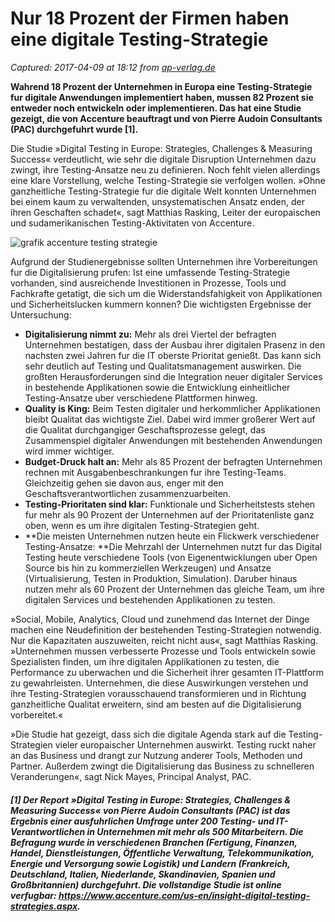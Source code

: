 # Nur 18 Prozent der Firmen haben eine digitale Testing-Strategie

_Captured: 2017-04-09 at 18:12 from [ap-verlag.de](http://ap-verlag.de/nur-18-prozent-der-firmen-haben-eine-digitale-testing-strategie/15516/)_

**Wahrend 18 Prozent der Unternehmen in Europa eine Testing-Strategie fur digitale Anwendungen implementiert haben, mussen 82 Prozent sie entweder noch entwickeln oder implementieren. Das hat eine Studie gezeigt, die von Accenture beauftragt und von Pierre Audoin Consultants (PAC) durchgefuhrt wurde [1].**

Die Studie »Digital Testing in Europe: Strategies, Challenges & Measuring Success« verdeutlicht, wie sehr die digitale Disruption Unternehmen dazu zwingt, ihre Testing-Ansatze neu zu definieren. Noch fehlt vielen allerdings eine klare Vorstellung, welche Testing-Strategie sie verfolgen wollen. »Ohne ganzheitliche Testing-Strategie fur die digitale Welt konnten Unternehmen bei einem kaum zu verwaltenden, unsystematischen Ansatz enden, der ihren Geschaften schadet«, sagt Matthias Rasking, Leiter der europaischen und sudamerikanischen Testing-Aktivitaten von Accenture.

![grafik accenture testing strategie](http://ap-verlag.de/clickandbuilds/WordPress/MyCMS4/wp-content/uploads/2015/11/grafik-accenture-testing-strategie.jpg)

Aufgrund der Studienergebnisse sollten Unternehmen ihre Vorbereitungen fur die Digitalisierung prufen: Ist eine umfassende Testing-Strategie vorhanden, sind ausreichende Investitionen in Prozesse, Tools und Fachkrafte getatigt, die sich um die Widerstandsfahigkeit von Applikationen und Sicherheitslucken kummern konnen? Die wichtigsten Ergebnisse der Untersuchung:

  * **Digitalisierung nimmt zu:** Mehr als drei Viertel der befragten Unternehmen bestatigen, dass der Ausbau ihrer digitalen Prasenz in den nachsten zwei Jahren fur die IT oberste Prioritat genießt. Das kann sich sehr deutlich auf Testing und Qualitatsmanagement auswirken. Die großten Herausforderungen sind die Integration neuer digitaler Services in bestehende Applikationen sowie die Entwicklung einheitlicher Testing-Ansatze uber verschiedene Plattformen hinweg.
  * **Quality is King:** Beim Testen digitaler und herkommlicher Applikationen bleibt Qualitat das wichtigste Ziel. Dabei wird immer großerer Wert auf die Qualitat durchgangiger Geschaftsprozesse gelegt, das Zusammenspiel digitaler Anwendungen mit bestehenden Anwendungen wird immer wichtiger.
  * **Budget-Druck halt an:** Mehr als 85 Prozent der befragten Unternehmen rechnen mit Ausgabenbeschrankungen fur ihre Testing-Teams. Gleichzeitig gehen sie davon aus, enger mit den Geschaftsverantwortlichen zusammenzuarbeiten.
  * **Testing-Prioritaten sind klar:** Funktionale und Sicherheitstests stehen fur mehr als 90 Prozent der Unternehmen auf der Prioritatenliste ganz oben, wenn es um ihre digitalen Testing-Strategien geht.
  * **Die meisten Unternehmen nutzen heute ein Flickwerk verschiedener Testing-Ansatze: **Die Mehrzahl der Unternehmen nutzt fur das Digital Testing heute verschiedene Tools (von Eigenentwicklungen uber Open Source bis hin zu kommerziellen Werkzeugen) und Ansatze (Virtualisierung, Testen in Produktion, Simulation). Daruber hinaus nutzen mehr als 60 Prozent der Unternehmen das gleiche Team, um ihre digitalen Services und bestehenden Applikationen zu testen.

»Social, Mobile, Analytics, Cloud und zunehmend das Internet der Dinge machen eine Neudefinition der bestehenden Testing-Strategien notwendig. Nur die Kapazitaten auszuweiten, reicht nicht aus«, sagt Matthias Rasking. »Unternehmen mussen verbesserte Prozesse und Tools entwickeln sowie Spezialisten finden, um ihre digitalen Applikationen zu testen, die Performance zu uberwachen und die Sicherheit ihrer gesamten IT-Plattform zu gewahrleisten. Unternehmen, die diese Auswirkungen verstehen und ihre Testing-Strategien vorausschauend transformieren und in Richtung ganzheitliche Qualitat erweitern, sind am besten auf die Digitalisierung vorbereitet.«

»Die Studie hat gezeigt, dass sich die digitale Agenda stark auf die Testing-Strategien vieler europaischer Unternehmen auswirkt. Testing ruckt naher an das Business und drangt zur Nutzung anderer Tools, Methoden und Partner. Außerdem zwingt die Digitalisierung das Business zu schnelleren Veranderungen«, sagt Nick Mayes, Principal Analyst, PAC.

##### [1] Der Report »Digital Testing in Europe: Strategies, Challenges & Measuring Success« von Pierre Audoin Consultants (PAC) ist das Ergebnis einer ausfuhrlichen Umfrage unter 200 Testing- und IT-Verantwortlichen in Unternehmen mit mehr als 500 Mitarbeitern. Die Befragung wurde in verschiedenen Branchen (Fertigung, Finanzen, Handel, Dienstleistungen, Öffentliche Verwaltung, Telekommunikation, Energie und Versorgung sowie Logistik) und Landern (Frankreich, Deutschland, Italien, Niederlande, Skandinavien, Spanien und Großbritannien) durchgefuhrt. Die vollstandige Studie ist online verfugbar: <https://www.accenture.com/us-en/insight-digital-testing-strategies.aspx>.
